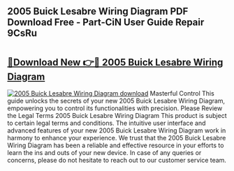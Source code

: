 ## 2005 Buick Lesabre Wiring Diagram PDF Download Free - Part-CiN User Guide Repair 9CsRu

# <h2><a href="http://dfsu2z.blite.top/?on=2005+Buick+Lesabre+Wiring+Diagram">🔗Download New 👉🔴 2005 Buick Lesabre Wiring Diagram</a></h2>

[![2005 Buick Lesabre Wiring Diagram download](https://i.imgur.com/lujVjoI.png)](http://dfsu2z.blite.top/?on=2005+Buick+Lesabre+Wiring+Diagram)
Masterful Control This guide unlocks the secrets of your new 2005 Buick Lesabre Wiring Diagram, empowering you to control its functionalities with precision. Please Review the Legal Terms 2005 Buick Lesabre Wiring Diagram This product is subject to certain legal terms and conditions. The intuitive user interface and advanced features of your new 2005 Buick Lesabre Wiring Diagram work in harmony to enhance your experience. We trust that the 2005 Buick Lesabre Wiring Diagram has been a reliable and effective resource in your efforts to learn the ins and outs of your new device. In case of any queries or concerns, please do not hesitate to reach out to our customer service team.

